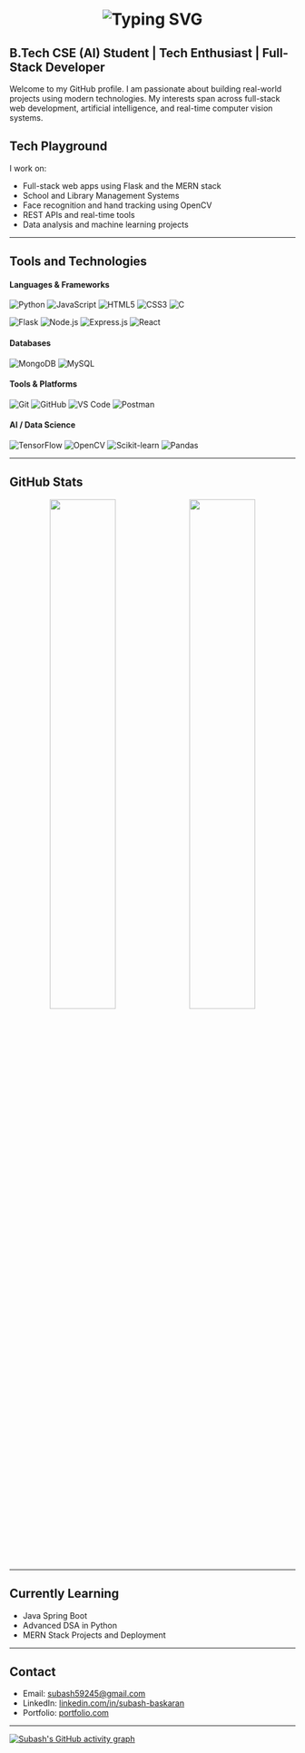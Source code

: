 <!-- Typing animation header -->
<h1 align="center">
  <img src="https://readme-typing-svg.herokuapp.com?font=Fira+Code&size=28&duration=3000&pause=1000&color=007ACC&center=true&vCenter=true&width=800&lines=Hi+there%2C+I'm+Subash+B;B.Tech+CSE+(AI)+Student;Full+Stack+Developer;AI+%7C+ML+%7C+Flask+%7C+MERN+Stack+Explorer" alt="Typing SVG" />
</h1>


## B.Tech CSE (AI) Student | Tech Enthusiast | Full-Stack Developer

Welcome to my GitHub profile. I am passionate about building real-world projects using modern technologies. My interests span across full-stack web development, artificial intelligence, and real-time computer vision systems.


## Tech Playground

I work on:
- Full-stack web apps using Flask and the MERN stack
- School and Library Management Systems
- Face recognition and hand tracking using OpenCV
- REST APIs and real-time tools
- Data analysis and machine learning projects

---

## Tools and Technologies

#### Languages & Frameworks

![Python](https://img.shields.io/badge/Python-3776AB?style=for-the-badge&logo=python&logoColor=white)
![JavaScript](https://img.shields.io/badge/JavaScript-F7DF1E?style=for-the-badge&logo=javascript&logoColor=black)
![HTML5](https://img.shields.io/badge/HTML5-E34F26?style=for-the-badge&logo=html5&logoColor=white)
![CSS3](https://img.shields.io/badge/CSS3-1572B6?style=for-the-badge&logo=css3&logoColor=white)
![C](https://img.shields.io/badge/C-00599C?style=for-the-badge&logo=c&logoColor=white)

![Flask](https://img.shields.io/badge/Flask-000000?style=for-the-badge&logo=flask&logoColor=white)
![Node.js](https://img.shields.io/badge/Node.js-339933?style=for-the-badge&logo=node.js&logoColor=white)
![Express.js](https://img.shields.io/badge/Express.js-000000?style=for-the-badge&logo=express&logoColor=white)
![React](https://img.shields.io/badge/React-61DAFB?style=for-the-badge&logo=react&logoColor=black)

#### Databases

![MongoDB](https://img.shields.io/badge/MongoDB-47A248?style=for-the-badge&logo=mongodb&logoColor=white)
![MySQL](https://img.shields.io/badge/MySQL-005C84?style=for-the-badge&logo=mysql&logoColor=white)

#### Tools & Platforms

![Git](https://img.shields.io/badge/Git-F05032?style=for-the-badge&logo=git&logoColor=white)
![GitHub](https://img.shields.io/badge/GitHub-181717?style=for-the-badge&logo=github&logoColor=white)
![VS Code](https://img.shields.io/badge/VSCode-007ACC?style=for-the-badge&logo=visual-studio-code&logoColor=white)
![Postman](https://img.shields.io/badge/Postman-FF6C37?style=for-the-badge&logo=postman&logoColor=white)

#### AI / Data Science

![TensorFlow](https://img.shields.io/badge/TensorFlow-FF6F00?style=for-the-badge&logo=tensorflow&logoColor=white)
![OpenCV](https://img.shields.io/badge/OpenCV-5C3EE8?style=for-the-badge&logo=opencv&logoColor=white)
![Scikit-learn](https://img.shields.io/badge/scikit--learn-F7931E?style=for-the-badge&logo=scikit-learn&logoColor=white)
![Pandas](https://img.shields.io/badge/Pandas-150458?style=for-the-badge&logo=pandas&logoColor=white)

---

## GitHub Stats

<p align="center">
  <img src="https://github-readme-stats.vercel.app/api?username=subashb1&show_icons=true&theme=default" width="48%" />
  <img src="https://github-readme-stats.vercel.app/api/top-langs/?username=subashb1&layout=compact&theme=default" width="48%" />
</p>

---

## Currently Learning

- Java Spring Boot
- Advanced DSA in Python
- MERN Stack Projects and Deployment

---

## Contact

- Email: subash59245@gmail.com
- LinkedIn: [linkedin.com/in/subash-baskaran](https://linkedin.com/in/subash-baskaran)
- Portfolio: [portfolio.com](https://yourportfolio.com)

---

[![Subash's GitHub activity graph](https://github-readme-activity-graph.vercel.app/graph?username=Next-Gen-Coder-2007&theme=github)](https://github.com/ashutosh00710/github-readme-activity-graph)
